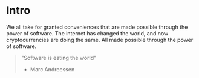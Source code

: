 # Intro 

We all take for granted conveniences that are made 
possible through the power of software. The internet
has changed the world, and now cryptocurrencies are
doing the same. All made possible through the power 
of software.

> "Software is eating the world"
> - Marc Andreessen




